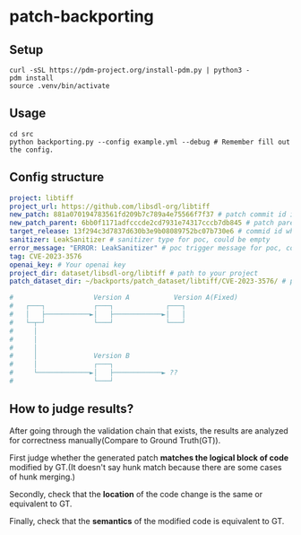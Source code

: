 # patch-backporting

## Setup

```shell
curl -sSL https://pdm-project.org/install-pdm.py | python3 -
pdm install
source .venv/bin/activate
```

## Usage

```shell
cd src
python backporting.py --config example.yml --debug # Remember fill out the config.
```

## Config structure

```yml
project: libtiff
project_url: https://github.com/libsdl-org/libtiff 
new_patch: 881a070194783561fd209b7c789a4e75566f7f37 # patch commit id in new version, Version A(Fixed)    
new_patch_parent: 6bb0f1171adfcccde2cd7931e74317cccb7db845 # patch parent commit, Version A 
target_release: 13f294c3d7837d630b3e9b08089752bc07b730e6 # commid id which need to be fixed, Version B 
sanitizer: LeakSanitizer # sanitizer type for poc, could be empty
error_message: "ERROR: LeakSanitizer" # poc trigger message for poc, could be empty
tag: CVE-2023-3576
openai_key: # Your openai key
project_dir: dataset/libsdl-org/libtiff # path to your project
patch_dataset_dir: ~/backports/patch_dataset/libtiff/CVE-2023-3576/ # path to your patchset, include biuld.sh, test.sh ....

#                    Version A           Version A(Fixed)     
#   ┌───┐            ┌───┐             ┌───┐                  
#   │   ├───────────►│   ├────────────►│   │                  
#   └─┬─┘            └───┘             └───┘                  
#     │                                                       
#     │                                                       
#     │                                                       
#     │              Version B                                
#     │              ┌───┐                                    
#     └─────────────►│   ├────────────► ??                    
#                    └───┘                       
```

## How to judge results?

After going through the validation chain that exists, the results are analyzed for correctness manually(Compare to Ground Truth(GT)).

First judge whether the generated patch **matches the logical block of code** modified by GT.(It doesn't say hunk match because there are some cases of hunk merging.)

Secondly, check that the **location** of the code change is the same or equivalent to GT.

Finally, check that the **semantics** of the modified code is equivalent to GT.

